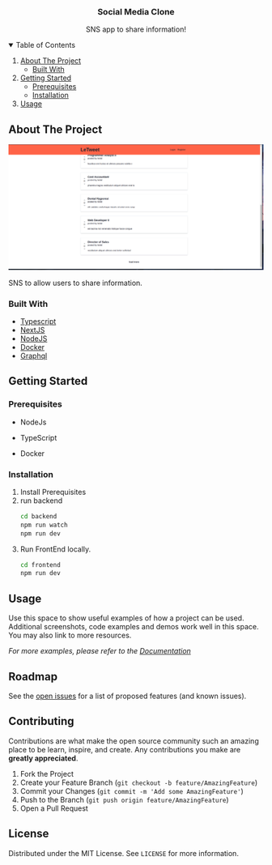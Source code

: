 <!-- PROJECT LOGO -->
<br />
<p align="center">

  <h3 align="center">Social Media Clone</h3>

  <p align="center">
    SNS app to share information!
    <br />
  </p>
</p>

<!-- TABLE OF CONTENTS -->
<details open="open">
  <summary>Table of Contents</summary>
  <ol>
    <li>
      <a href="#about-the-project">About The Project</a>
      <ul>
        <li><a href="#built-with">Built With</a></li>
      </ul>
    </li>
    <li>
      <a href="#getting-started">Getting Started</a>
      <ul>
        <li><a href="#prerequisites">Prerequisites</a></li>
        <li><a href="#installation">Installation</a></li>
      </ul>
    </li>
    <li><a href="#usage">Usage</a></li>
  </ol>
</details>

<!-- ABOUT THE PROJECT -->

## About The Project

<!-- [![Product Name Screen Shot][product-screenshot]](images/screenshot.png) -->

  <a href="#">
    <img src="images/screenshot.png" alt="SNS Clone" >
  </a>

SNS to allow users to share information.

### Built With

- [Typescript](https://typescriptlang.org)
- [NextJS](https://nextjs.org)
- [NodeJS](https://nodejs.org)
- [Docker](https://docker.com)
- [Graphql](https://graphql.org)

<!-- GETTING STARTED -->

## Getting Started

### Prerequisites

- NodeJs

- TypeScript

- Docker

### Installation

1. Install Prerequisites
2. run backend
   ```sh
   cd backend
   npm run watch
   npm run dev
   ```
3. Run FrontEnd locally.
   ```sh
   cd frontend
   npm run dev
   ```

<!-- USAGE EXAMPLES -->

## Usage

Use this space to show useful examples of how a project can be used. Additional screenshots, code examples and demos work well in this space. You may also link to more resources.

_For more examples, please refer to the [Documentation](https://example.com)_

<!-- ROADMAP -->

## Roadmap

See the [open issues](https://github.com/othneildrew/Best-README-Template/issues) for a list of proposed features (and known issues).

<!-- CONTRIBUTING -->

## Contributing

Contributions are what make the open source community such an amazing place to be learn, inspire, and create. Any contributions you make are **greatly appreciated**.

1. Fork the Project
2. Create your Feature Branch (`git checkout -b feature/AmazingFeature`)
3. Commit your Changes (`git commit -m 'Add some AmazingFeature'`)
4. Push to the Branch (`git push origin feature/AmazingFeature`)
5. Open a Pull Request

<!-- LICENSE -->

## License

Distributed under the MIT License. See `LICENSE` for more information.
